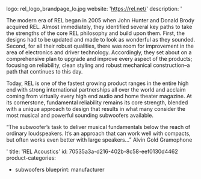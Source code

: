 logo: rel_logo_brandpage_lo.jpg
website: 'https://rel.net/'
description: '<p>The modern era of REL began in 2005 when John Hunter and Donald Brody acquired REL. Almost immediately, they identified several key paths to take the strengths of the core REL philosophy and build upon them. First, the designs had to be updated and made to look as wonderful as they sounded. Second, for all their robust qualities, there was room for improvement in the area of electronics and driver technology. Accordingly, they set about on a comprehensive plan to upgrade and improve every aspect of the products; focusing on reliability, clean styling and robust mechanical construction–a path that continues to this day.</p><p>Today, REL is one of the fastest growing product ranges in the entire high end with strong international partnerships all over the world and acclaim coming from virtually every high end audio and home theater magazine. At its cornerstone, fundamental reliability remains its core strength, blended with a unique approach to design that results in what many consider the most musical and powerful sounding subwoofers available.</p><p>“The subwoofer’s task to deliver musical fundamentals below the reach of ordinary loudspeakers. It’s an approach that can work well with compacts, but often works even better with large speakers…” Alvin Gold Gramophone</p>'
title: 'REL Acoustics'
id: 70535a3a-d216-402b-8c58-eef0130d4462
product-categories:
  - subwoofers
blueprint: manufacturer

